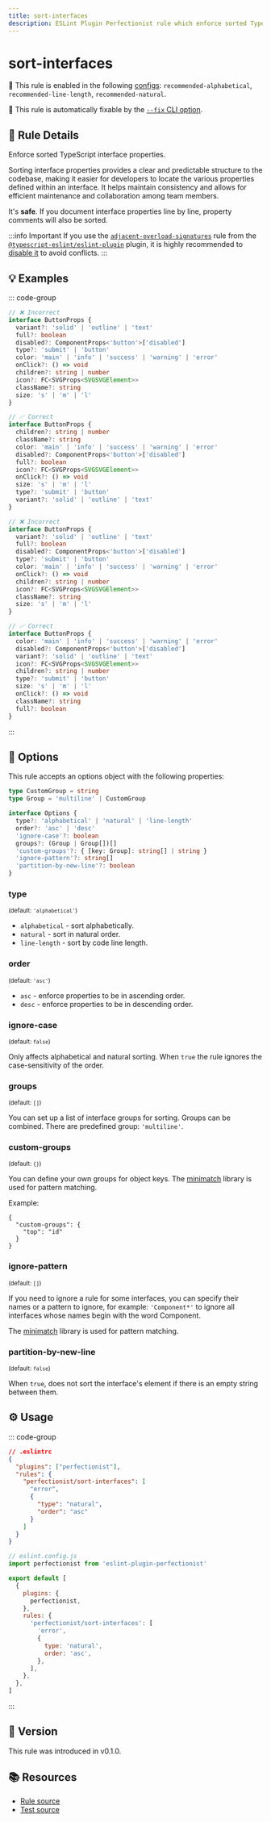```yaml
---
title: sort-interfaces
description: ESLint Plugin Perfectionist rule which enforce sorted TypeScript interface properties
---
```


# sort-interfaces

💼 This rule is enabled in the following [configs](/configs/): `recommended-alphabetical`, `recommended-line-length`, `recommended-natural`.

🔧 This rule is automatically fixable by the [`--fix` CLI option](https://eslint.org/docs/latest/user-guide/command-line-interface#--fix).

<!-- end auto-generated rule header -->

## 📖 Rule Details

Enforce sorted TypeScript interface properties.

Sorting interface properties provides a clear and predictable structure to the codebase, making it easier for developers to locate the various properties defined within an interface. It helps maintain consistency and allows for efficient maintenance and collaboration among team members.

It's **safe**. If you document interface properties line by line, property comments will also be sorted.

:::info Important
If you use the [`adjacent-overload-signatures`](https://typescript-eslint.io/rules/adjacent-overload-signatures) rule from the [`@typescript-eslint/eslint-plugin`](https://typescript-eslint.io) plugin, it is highly recommended to [disable it](https://eslint.org/docs/latest/use/configure/rules#using-configuration-files-1) to avoid conflicts.
:::

## 💡 Examples

::: code-group

<!-- prettier-ignore -->
```ts [Alphabetical and Natural Sorting]
// ❌ Incorrect
interface ButtonProps {
  variant?: 'solid' | 'outline' | 'text'
  full?: boolean
  disabled?: ComponentProps<'button'>['disabled']
  type?: 'submit' | 'button'
  color: 'main' | 'info' | 'success' | 'warning' | 'error'
  onClick?: () => void
  children?: string | number
  icon?: FC<SVGProps<SVGSVGElement>>
  className?: string
  size: 's' | 'm' | 'l'
}

// ✅ Correct
interface ButtonProps {
  children?: string | number
  className?: string
  color: 'main' | 'info' | 'success' | 'warning' | 'error'
  disabled?: ComponentProps<'button'>['disabled']
  full?: boolean
  icon?: FC<SVGProps<SVGSVGElement>>
  onClick?: () => void
  size: 's' | 'm' | 'l'
  type?: 'submit' | 'button'
  variant?: 'solid' | 'outline' | 'text'
}
```

```ts [Sorting by Line Length]
// ❌ Incorrect
interface ButtonProps {
  variant?: 'solid' | 'outline' | 'text'
  full?: boolean
  disabled?: ComponentProps<'button'>['disabled']
  type?: 'submit' | 'button'
  color: 'main' | 'info' | 'success' | 'warning' | 'error'
  onClick?: () => void
  children?: string | number
  icon?: FC<SVGProps<SVGSVGElement>>
  className?: string
  size: 's' | 'm' | 'l'
}

// ✅ Correct
interface ButtonProps {
  color: 'main' | 'info' | 'success' | 'warning' | 'error'
  disabled?: ComponentProps<'button'>['disabled']
  variant?: 'solid' | 'outline' | 'text'
  icon?: FC<SVGProps<SVGSVGElement>>
  children?: string | number
  type?: 'submit' | 'button'
  size: 's' | 'm' | 'l'
  onClick?: () => void
  className?: string
  full?: boolean
}
```

:::

## 🔧 Options

This rule accepts an options object with the following properties:

```ts
type CustomGroup = string
type Group = 'multiline' | CustomGroup

interface Options {
  type?: 'alphabetical' | 'natural' | 'line-length'
  order?: 'asc' | 'desc'
  'ignore-case'?: boolean
  groups?: (Group | Group[])[]
  'custom-groups'?: { [key: Group]: string[] | string }
  'ignore-pattern'?: string[]
  'partition-by-new-line'?: boolean
}
```

### type

<sub>(default: `'alphabetical'`)</sub>

- `alphabetical` - sort alphabetically.
- `natural` - sort in natural order.
- `line-length` - sort by code line length.

### order

<sub>(default: `'asc'`)</sub>

- `asc` - enforce properties to be in ascending order.
- `desc` - enforce properties to be in descending order.

### ignore-case

<sub>(default: `false`)</sub>

Only affects alphabetical and natural sorting. When `true` the rule ignores the case-sensitivity of the order.

### groups

<sub>(default: `[]`)</sub>

You can set up a list of interface groups for sorting. Groups can be combined. There are predefined group: `'multiline'`.

### custom-groups

<sub>(default: `{}`)</sub>

You can define your own groups for object keys. The [minimatch](https://github.com/isaacs/minimatch) library is used for pattern matching.

Example:

```
{
  "custom-groups": {
    "top": "id"
  }
}
```

### ignore-pattern

<sub>(default: `[]`)</sub>

If you need to ignore a rule for some interfaces, you can specify their names or a pattern to ignore, for example: `'Component*'` to ignore all interfaces whose names begin with the word Component.

The [minimatch](https://github.com/isaacs/minimatch) library is used for pattern matching.

### partition-by-new-line

<sub>(default: `false`)</sub>

When `true`, does not sort the interface's element if there is an empty string between them.

## ⚙️ Usage

::: code-group

```json [Legacy Config]
// .eslintrc
{
  "plugins": ["perfectionist"],
  "rules": {
    "perfectionist/sort-interfaces": [
      "error",
      {
        "type": "natural",
        "order": "asc"
      }
    ]
  }
}
```

```js [Flat Config]
// eslint.config.js
import perfectionist from 'eslint-plugin-perfectionist'

export default [
  {
    plugins: {
      perfectionist,
    },
    rules: {
      'perfectionist/sort-interfaces': [
        'error',
        {
          type: 'natural',
          order: 'asc',
        },
      ],
    },
  },
]
```

:::

## 🚀 Version

This rule was introduced in v0.1.0.

## 📚 Resources

- [Rule source](https://github.com/azat-io/eslint-plugin-perfectionist/blob/main/rules/sort-interfaces.ts)
- [Test source](https://github.com/azat-io/eslint-plugin-perfectionist/blob/main/test/sort-interfaces.test.ts)
